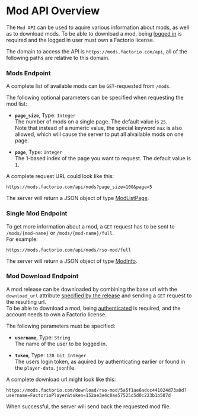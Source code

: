 # Mod API Overview

The `Mod API` can be used to aquire various information about mods, as well as to download mods.
To be able to download a mod, being [logged in](../auth-api/#login-endpoint) is required and the
logged in user must own a Factorio license.

The domain to access the API is `https://mods.factorio.com/api`, all of the following paths are
relative to this domain.

### Mods Endpoint

A complete list of available mods can be `GET`-requested from `/mods`.

The following optional parameters can be specified when requesting the mod list:

* **`page_size`**, Type: `Integer`  
The number of mods on a single page. The default value is `25`.  
Note that instead of a numeric value, the special keyword `max` is also allowed,
which will cause the server to put all alvailable mods on one page.

* **`page`**, Type: `Integer`  
The 1-based index of the page you want to request. The default value is `1`.

<!--
Is this still available? Getting no results when trying.

* **`namelist`**, Type: `String[]`  
A list of keywords to filter the results by.

Kind of, try this: https://mods.factorio.com/api/mods?namelist=boblibrary.
It seems very similar to https://mods.factorio.com/api/mods/boblibrary.
I haven't figured out how to send an array though...
This doesn't really work:
https://mods.factorio.com/api/mods?namelist=boblibrary,boblogistics

I don't really see the point if you can't send an array honestly...
-->

A complete request URL could look like this:  
```
https://mods.factorio.com/api/mods?page_size=100&page=5
```

The server will return a JSON object of type [ModListPage](modlistpage.md).

### Single Mod Endpoint
 
To get more information about a mod, a `GET` request has to be sent to `/mods/{mod-name}` or `/mods/{mod-name}/full`.  
For example:  
```
https://mods.factorio.com/api/mods/rso-mod/full
```

The server will return a JSON object of type [ModInfo](modinfo.md).

### Mod Download Endpoint

A mod release can be downloaded by combining the base url with the `download_url` attribute
[specified by the release](modrelease.md) and sending a `GET` request to the resulting url.  
To be able to download a mod, being [authenticated](../auth-api) is required, and the account needs to own a Factorio license.

The following parameters must be specified:

* **`username`**, Type: `String`  
The name of the user to be logged in.

* **`token`**, Type: `128 bit Integer`  
The users login token, as aquired by authenticating earlier or found in the `player-data.json`file.

A complete download url might look like this:  
```
https://mods.factorio.com/download/rso-mod/5a5f1ae6adcc441024d73a0d?username=FactorioPlayer&token=152ae3e4c0ae57525c5d0c223b1b507d 
```

When successful, the server will send back the requested mod file.